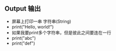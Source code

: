 ## Output 输出
- 屏幕上打印一串 字符串(String)
- print("Hello, world!")
- 如果我要print多个字符串，但是彼此之间要连在一行
- print("abc")
- print("def")